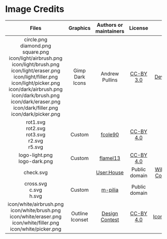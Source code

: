 # Image Credits
| Files | Graphics          | Authors or maintainers               | License    | Link |
|:-----:|:-----------------:|:------------------------------------:|:----------:|:----:|
| circle.png<br/>diamond.png<br/>square.png<br/>icon/light/airbrush.png<br/>icon/light/brush.png<br/>icon/light/eraser.png<br/>icon/light/filler.png<br/>icon/light/picker.png<br/>icon/dark/airbrush.png<br/>icon/dark/brush.png<br/>icon/dark/eraser.png<br/>icon/dark/filler.png<br/>icon/dark/picker.png| Gimp Dark Icons   | Andrew Pullins | [CC-BY 3.0](http://creativecommons.org/licenses/by/3.0/) | [DeviantArt](http://android272.deviantart.com/art/Flat-GIMP-icon-Theme-V-2-1-375010811) |
|rot1.svg<br/>rot2.svg<br/>rot3.svg<br/>r2.svg<br/>r5.svg      | Custom | [fcole90](https://github.com/fcole90) |[CC-BY 4.0](http://creativecommons.org/licenses/by/4.0/)         | |
|logo-light.png<br/>logo-dark.png      | Custom | [flamel13](https://github.com/flamel13) |[CC-BY 4.0](http://creativecommons.org/licenses/by/4.0/)         | |
|check.svg       | | [User:House](https://commons.wikimedia.org/wiki/User:House) |Public domain |[Wikimedia Commons](https://commons.wikimedia.org/wiki/File:Yes_Check_Circle.svg) |
|cross.svg<br/>c.svg<br/>h.svg       | Custom | [m-pilia](https://github.com/m-pilia) | Public domain | |
|icon/white/airbrush.png<br/>icon/white/brush.png<br/>icon/white/eraser.png<br/>icon/white/filler.png<br/>icon/white/picker.png  | Outline Iconset | [Design Contest](https://www.designcontest.com/) |[CC-BY 4.0](http://creativecommons.org/licenses/by/4.0/) | [IconArchive](http://www.iconarchive.com/show/outline-icons-by-designcontest.html) |
